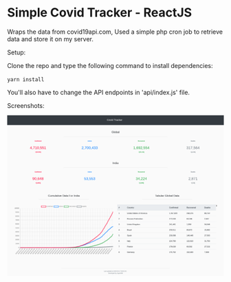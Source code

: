# Simple Covid Tracker - ReactJS

Wraps the data from covid19api.com, Used a simple php cron job to retrieve data and store it on my server.

Setup:

Clone the repo and type the following command to install dependencies:

`yarn install`

You'll also have to change the API endpoints in 'api/index.js' file.

Screenshots:

![Screenshot](screenshots/screen1.png)
